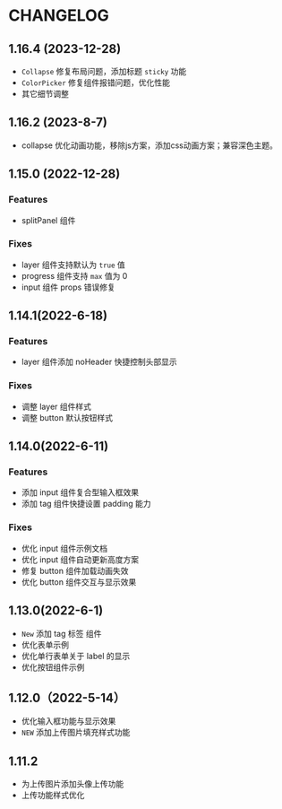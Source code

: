 # CHANGELOG

## 1.16.4 (2023-12-28)

- `Collapse` 修复布局问题，添加标题 `sticky` 功能
- `ColorPicker` 修复组件报错问题，优化性能
- 其它细节调整

## 1.16.2 (2023-8-7)

- collapse 优化动画功能，移除js方案，添加css动画方案；兼容深色主题。

## 1.15.0 (2022-12-28)

### Features

- splitPanel 组件

### Fixes

- layer 组件支持默认为 `true` 值
- progress 组件支持 `max` 值为 0
- input 组件 props 错误修复

## 1.14.1(2022-6-18)

### Features

- layer 组件添加 noHeader 快捷控制头部显示

### Fixes

- 调整 layer 组件样式
- 调整 button 默认按钮样式

## 1.14.0(2022-6-11)

### Features

- 添加 input 组件复合型输入框效果
- 添加 tag 组件快捷设置 padding 能力

### Fixes

- 优化 input 组件示例文档
- 优化 input 组件自动更新高度方案
- 修复 button 组件加载动画失效
- 优化 button 组件交互与显示效果

## 1.13.0(2022-6-1)

- `New` 添加 tag 标签 组件
- 优化表单示例
- 优化单行表单关于 label 的显示
- 优化按钮组件示例

## 1.12.0（2022-5-14）

- 优化输入框功能与显示效果
- `NEW` 添加上传图片填充样式功能

## 1.11.2

- 为上传图片添加头像上传功能
- 上传功能样式优化

